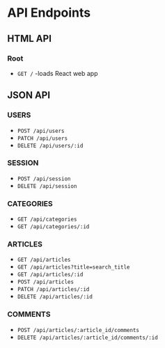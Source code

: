 # API Endpoints

## HTML API

### Root

- `GET /` -loads React web app

## JSON API

### USERS

- `POST /api/users`
- `PATCH /api/users`
- `DELETE /api/users/:id`

### SESSION

- `POST /api/session`
- `DELETE /api/session`

### CATEGORIES

- `GET /api/categories`
- `GET /api/categories/:id`

### ARTICLES

- `GET /api/articles`
- `GET /api/articles?title=search_title`
- `GET /api/articles/:id`
- `POST /api/articles`
- `PATCH /api/articles/:id`
- `DELETE /api/articles/:id`

### COMMENTS

- `POST /api/articles/:article_id/comments`
- `DELETE /api/articles/:article_id/comments/:id`
